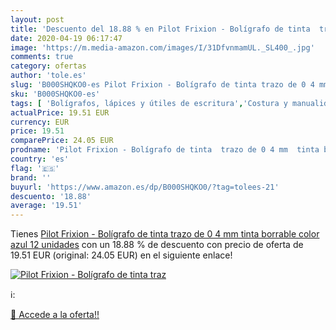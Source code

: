 ```yaml
---
layout: post
title: 'Descuento del 18.88 % en Pilot Frixion - Bolígrafo de tinta  traz'
date: 2020-04-19 06:17:47
image: 'https://m.media-amazon.com/images/I/31DfvnmamUL._SL400_.jpg'
comments: true
category: ofertas
author: 'tole.es'
slug: 'B000SHQKO0-es Pilot Frixion - Bolígrafo de tinta trazo de 0 4 mm tinta...'
sku: 'B000SHQKO0-es'
tags: [ 'Bolígrafos, lápices y útiles de escritura','Costura y manualidades','Dibujo','Hogar y cocina','Lápices','Marcadores','Materiales de dibujo','Oficina y papelería','Portaminas','Rotuladores y subrayadores','Subrayadores','bolígrafo', ]
actualPrice: 19.51 EUR
currency: EUR
price: 19.51
comparePrice: 24.05 EUR
prodname: 'Pilot Frixion - Bolígrafo de tinta  trazo de 0 4 mm  tinta borrable   color azul  12 unidades'
country: 'es'
flag: '🇪🇸'
brand: ''
buyurl: 'https://www.amazon.es/dp/B000SHQKO0/?tag=tolees-21'
descuento: '18.88'
average: '19.51'
---
```


Tienes [Pilot Frixion - Bolígrafo de tinta  trazo de 0 4 mm  tinta borrable   color azul  12 unidades](https://www.amazon.es/dp/B000SHQKO0/?tag=tolees-21) con un 18.88 % de descuento con precio de oferta de 19.51 EUR (original: 24.05 EUR) en el siguiente enlace!

[![Pilot Frixion - Bolígrafo de tinta  traz](https://m.media-amazon.com/images/I/31DfvnmamUL._SL400_.jpg)](https://www.amazon.es/dp/B000SHQKO0/?tag=tolees-21)

ℹ️:


[🛒 Accede a la oferta!!](https://www.amazon.es/dp/B000SHQKO0/?tag=tolees-21)
